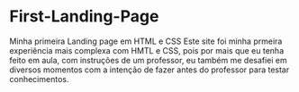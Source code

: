 # First-Landing-Page
Minha primeira Landing page em HTML e CSS
Este site foi minha prmeira experiência mais complexa com HMTL e CSS, pois por mais que eu tenha feito em aula, com instruções de um professor, eu também me desafiei em diversos momentos com a intenção de fazer antes do professor para testar conhecimentos.
